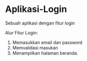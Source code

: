 # Aplikasi-Login
Sebuah aplikasi dengan fitur login

Alur Fitur Login:
1. Memasukkan email dan password
2. Memvalidasi masukan
3. Menampilkan halaman beranda.
